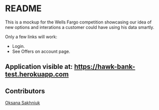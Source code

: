 # README

This is a mockup for the Wells Fargo competition showcasing our idea of  new options and interations a customer could have using his data smartly.

Only a few links will work:
- Login.
- See Offers on account page.

## Application visible at: https://hawk-bank-test.herokuapp.com


## Contributors
[Oksana Sakhniuk](https://gist.github.com/osakhniu)
